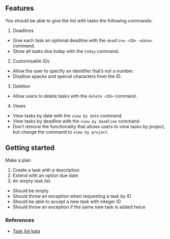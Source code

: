 ## Features

You should be able to give the list with tasks the following commands:

1. Deadlines
  - Give each task an optional deadline with the `deadline <ID> <date>` command.
  - Show all tasks due today with the `today` command.
2. Customisable IDs
  - Allow the user to specify an identifier that’s not a number.
  - Disallow spaces and special characters from the ID.
3. Deletion
  - Allow users to delete tasks with the `delete <ID>` command.
4. Views
  - View tasks by date with the `view by date` command.
  - View tasks by deadline with the `view by deadline` command.
  - Don’t remove the functionality that allows users to view tasks by project, but change the command to `view by project`.

## Getting started

Make a plan

1. Create a task with a description
2. Extend with an option due date
3. An empty task list
  - Should be empty
  - Should throw an exception when requesting a task by ID
  - Should be able to accept a new task with integer ID
  - Should throw an exception if the same new task is added twice


### References

- [Task list kata](https://kata-log.rocks/task-list-kata)